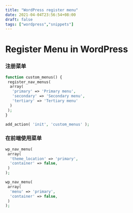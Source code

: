 ```yaml
---
title: "WordPress register menu"
date: 2021-04-04T23:56:54+08:00
draft: false
tags: ["wordpress","snippets"]
---
```

# Register Menu in WordPress


### 注册菜单
```php
function custom_menus() {
 register_nav_menus(
  array(
   'primary' => 'Primary menu',
   'secondary' => 'Secondary menu',
   'tertiary' => 'Tertiary menu'
  )
 );
}

add_action( 'init', 'custom_menus' );
```

### 在前端使用菜单

```php
wp_nav_menu(
 array(
  'theme_location' => 'primary',
  'container' => false,
 )
);

wp_nav_menu(
 array(
  'menu' => 'primary',
  'container' => false,
 )
);
```

